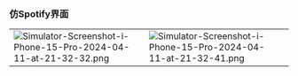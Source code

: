 ### 仿Spotify界面

|  |  |  |
|---|---|---|
| ![Simulator-Screenshot-i-Phone-15-Pro-2024-04-11-at-21-32-32.png](https://i.postimg.cc/HxtMnRrr/Simulator-Screenshot-i-Phone-15-Pro-2024-04-11-at-21-32-32.png) | ![Simulator-Screenshot-i-Phone-15-Pro-2024-04-11-at-21-32-41.png](https://i.postimg.cc/rsFrrj4Q/Simulator-Screenshot-i-Phone-15-Pro-2024-04-11-at-21-32-41.png) |  |
